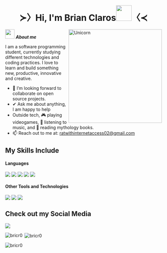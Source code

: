 <h1 align="center"><b>≻〉Hi, I'm Brian Claros</b><img src="https://media.tenor.com/CUV27VhbOQEAAAAj/hello-smiley.gif" width="50">〈≺</h1>
<!--  -->
<img align="right" width=300px alt="Unicorn" src="https://i.pinimg.com/originals/a2/4a/22/a24a224e1285ba787a8b1e0a618dd3c7.gif" />

<img src="https://i.pinimg.com/originals/2f/c1/b8/2fc1b8f82e14172e3bcae39ca8c8ab33.gif" width="30px">&nbsp;***About me***

I am a software programming student, currently studying different technologies and coding practices. I love to learn and build something new, productive, innovative and creative.
- 👯 I’m looking forward to collaborate on open source projects.
- ✔ Ask me about anything, I am happy to help<br>
- Outside tech,  🎮 playing videogames, 🎵 listening to music, and 📖 reading mythology books.
- 📫 Reach out to me at: <a href="ratwithinternetaccess02@gmail.com">ratwithinternetaccess02@gmail.com</a>

## My Skills Include

<h4> Languages </h4>
<span> 
  <img src="https://img.shields.io/badge/HTML5-E34F26?style=for-the-badge&logo=html5&logoColor=white">
  <img src="https://img.shields.io/badge/JavaScript-F7DF1E?style=for-the-badge&logo=javascript&logoColor=black">
  <img src="https://img.shields.io/badge/python-3670A0?style=for-the-badge&logo=python&logoColor=ffdd54">
  <img src= "https://img.shields.io/badge/typescript-%23007ACC.svg?style=for-the-badge&logo=typescript&logoColor=white">
  <img src= "https://img.shields.io/badge/-Arduino-00979D?style=for-the-badge&logo=Arduino&logoColor=white">
 


</span>


<h4> Other Tools and Technologies </h4>
<span>
  <img src="https://img.shields.io/badge/Git-F05032?style=for-the-badge&logo=git&logoColor=white">
  <img src="https://img.shields.io/badge/Notion-%23000000.svg?style=for-the-badge&logo=notion&logoColor=white">
  <img src="https://img.shields.io/badge/MySQL-00000F?style=for-the-badge&logo=mysql&logoColor=white">




</span>

## Check out my Social Media

<a href= "https://discord.com/channels/@midnightl0tus">
    <img src="https://img.shields.io/badge/Discord-9347FF.svg?style=for-the-badge&logo=Discord&logoColor=white">
</a>

<p><img align="left" src="https://github-readme-stats.vercel.app/api/top-langs?username=bricr0&show_icons=true&locale=en&layout=compact" alt="bricr0" /></p>

<p>&nbsp;<img align="center" src="https://github-readme-stats.vercel.app/api?username=bricr0&show_icons=true&locale=en" alt="bricr0" /></p>

<p><img align="center" src="https://github-readme-streak-stats.herokuapp.com/?user=bricr0&" alt="bricr0" /></p>


